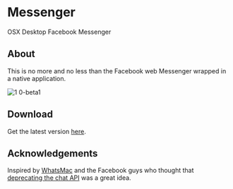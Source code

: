 Messenger
==

OSX Desktop Facebook Messenger

About
--

This is no more and no less than the Facebook web Messenger wrapped in a native application.

![1 0-beta1](https://cloud.githubusercontent.com/assets/408194/7972963/142319e0-0a51-11e5-9202-9b784e8bdaa4.png)

Download
--
Get the latest version [here](https://github.com/marcojetson/messenger/releases/latest).

Acknowledgements
--

Inspired by [WhatsMac](https://github.com/stonesam92/WhatsMac) and the Facebook guys who thought that [deprecating the chat API](https://developers.facebook.com/docs/chat) was a great idea.

